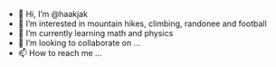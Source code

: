 - 👋 Hi, I’m @haakjak
- 👀 I’m interested in mountain hikes, climbing, randonee and football
- 🌱 I’m currently learning math and physics 
- 💞️ I’m looking to collaborate on ...
- 📫 How to reach me ...

<!---
haakjak/haakjak is a ✨ special ✨ repository because its `README.md` (this file) appears on your GitHub profile.
You can click the Preview link to take a look at your changes.
--->
